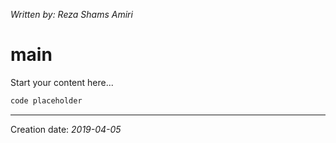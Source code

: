 _Written by: Reza Shams Amiri_
# main

Start your content here...

``` sh
code placeholder
```

* * *
Creation date: _2019-04-05_
